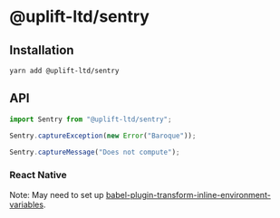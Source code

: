# @uplift-ltd/sentry

## Installation

    yarn add @uplift-ltd/sentry

## API

```ts
import Sentry from "@uplift-ltd/sentry";

Sentry.captureException(new Error("Baroque"));

Sentry.captureMessage("Does not compute");
```

### React Native

Note: May need to set up
[babel-plugin-transform-inline-environment-variables](https://babeljs.io/docs/en/babel-plugin-transform-inline-environment-variables/).
